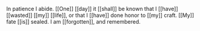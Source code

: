 In patience I abide. [[One]] [[day]] it [[shall]] be known that I [[have]] [[wasted]] [[my]] [[life]], or that I [[have]] done honor to [[my]] craft. [[My]] fate [[is]] sealed. I am [[forgotten]], and remembered.